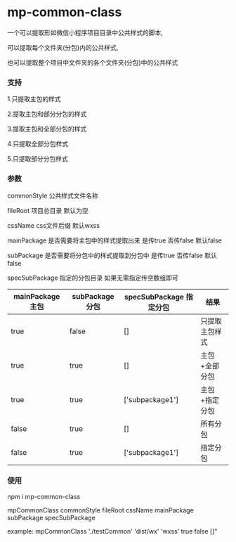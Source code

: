 # mp-common-class

一个可以提取形如微信小程序项目目录中公共样式的脚本,

可以提取每个文件夹(分包)内的公共样式,

也可以提取整个项目中文件夹的各个文件夹(分包)中的公共样式

### 支持
1.只提取主包的样式

2.提取主包和部分分包的样式

3.提取主包和全部分包的样式

4.只提取全部分包样式

5.只提取部分分包样式 
### 参数

commonStyle 公共样式文件名称

fileRoot 项目总目录 默认为空

cssName css文件后缀 默认wxss

mainPackage 是否需要将主包中的样式提取出来 是传true 否传false 默认false

subPackage 是否需要将分包中的样式提取到分包中 是传true 否传false 默认false

specSubPackage 指定的分包目录 如果无需指定传空数组即可

mainPackage 主包 | subPackage分包 | specSubPackage 指定分包 | 结果
---|--- | --- | ---
true | false | [] | 只提取主包样式
true | true | [] | 主包+全部分包
true | true | ['subpackage1'] | 主包+指定分包
false | true | [] | 所有分包
false | true | ['subpackage1'] | 指定分包

### 使用

npm i mp-common-class

mpCommonClass commonStyle fileRoot cssName mainPackage subPackage specSubPackage

example:
mpCommonClass './testCommon' 'dist/wx' 'wxss' true false []"

